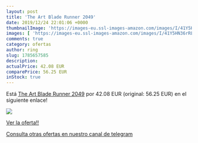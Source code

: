 ```yaml
---
layout: post
title: 'The Art Blade Runner 2049'
date: 2019/12/24 22:01:06 +0000
thumbnailImage: 'https://images-eu.ssl-images-amazon.com/images/I/41Y5HN36rRL._SL200_.jpg'
images: [ 'https://images-eu.ssl-images-amazon.com/images/I/41Y5HN36rRL._SL200_.jpg' ]
comments: true
category: ofertas
author: ring
slug: 1785657585
description:
actualPrice: 42.08 EUR
comparePrice: 56.25 EUR
inStock: true
---
```


Está [The Art Blade Runner 2049](https://www.amazon.com/dp/1785657585/?tag=redken08-20) por 42.08 EUR (original: 56.25 EUR) en el siguiente enlace!

[![](https://images-eu.ssl-images-amazon.com/images/I/41Y5HN36rRL._SL200_.jpg)](https://www.amazon.com/dp/1785657585/?tag=redken08-20)

[Ver la oferta!!](https://www.amazon.com/dp/1785657585/?tag=redken08-20)

[Consulta otras ofertas en nuestro canal de telegram](https://t.me/s/ofertas25)
